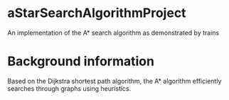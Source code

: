 # aStarSearchAlgorithmProject
An implementation of the A* search algorithm as demonstrated by trains

# Background information
Based on the Dijkstra shortest path algorithm, the A* algorithm efficiently searches through graphs using heuristics. 
